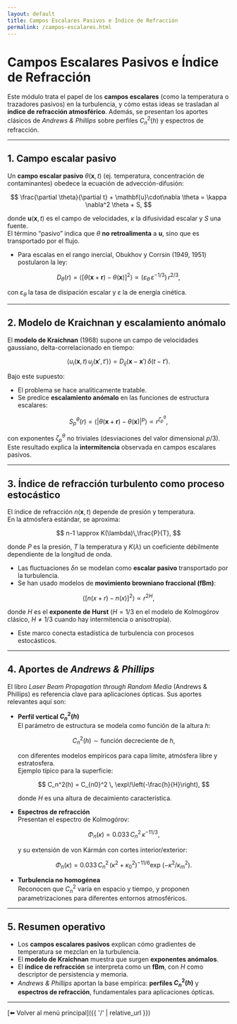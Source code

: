 ```yaml
---
layout: default
title: Campos Escalares Pasivos e Índice de Refracción
permalink: /campos-escalares.html
---
```


# Campos Escalares Pasivos e Índice de Refracción

Este módulo trata el papel de los **campos escalares** (como la temperatura o trazadores pasivos) en la turbulencia, y cómo estas ideas se trasladan al **índice de refracción atmosférico**. Además, se presentan los aportes clásicos de *Andrews & Phillips* sobre perfiles $C_n^2(h)$ y espectros de refracción.

---

## 1. Campo escalar pasivo

Un **campo escalar pasivo** $\theta(\mathbf{x},t)$ (ej. temperatura, concentración de contaminantes) obedece la ecuación de advección-difusión:

$$
\frac{\partial \theta}{\partial t} + \mathbf{u}\cdot\nabla \theta
= \kappa \nabla^2 \theta + S,
$$

donde $\mathbf{u}(\mathbf{x},t)$ es el campo de velocidades, $\kappa$ la difusividad escalar y $S$ una fuente.  
El término “pasivo” indica que $\theta$ **no retroalimenta** a $\mathbf{u}$, sino que es transportado por el flujo.

- Para escalas en el rango inercial, Obukhov y Corrsin (1949, 1951) postularon la ley:

$$
D_\theta(r) = \langle [\theta(\mathbf{x}+\mathbf{r})-\theta(\mathbf{x})]^2 \rangle
\propto (\varepsilon_\theta \, \varepsilon^{-1/3})\, r^{2/3},
$$

con $\varepsilon_\theta$ la tasa de disipación escalar y $\varepsilon$ la de energía cinética.

---

## 2. Modelo de Kraichnan y escalamiento anómalo

El **modelo de Kraichnan** (1968) supone un campo de velocidades gaussiano, delta-correlacionado en tiempo:

$$
\langle u_i(\mathbf{x},t)\,u_j(\mathbf{x}',t') \rangle
= D_{ij}(\mathbf{x}-\mathbf{x}') \, \delta(t-t').
$$

Bajo este supuesto:
- El problema se hace analíticamente tratable.
- Se predice **escalamiento anómalo** en las funciones de estructura escalares:

$$
S_p^\theta(r) = \langle |\theta(\mathbf{x}+\mathbf{r})-\theta(\mathbf{x})|^p \rangle
\propto r^{\zeta_p^\theta},
$$

con exponentes $\zeta_p^\theta$ no triviales (desviaciones del valor dimensional $p/3$).  
Este resultado explica la **intermitencia** observada en campos escalares pasivos.

---

## 3. Índice de refracción turbulento como proceso estocástico

El índice de refracción $n(\mathbf{x},t)$ depende de presión y temperatura.  
En la atmósfera estándar, se aproxima:

$$
n-1 \approx K(\lambda)\,\frac{P}{T},
$$

donde $P$ es la presión, $T$ la temperatura y $K(\lambda)$ un coeficiente débilmente dependiente de la longitud de onda.

- Las fluctuaciones $\delta n$ se modelan como **escalar pasivo** transportado por la turbulencia.  
- Se han usado modelos de **movimiento browniano fraccional (fBm)**:

$$
\langle [n(x+r)-n(x)]^2 \rangle \propto r^{2H},
$$

donde $H$ es el **exponente de Hurst** ($H=1/3$ en el modelo de Kolmogórov clásico, $H\neq 1/3$ cuando hay intermitencia o anisotropía).  
- Este marco conecta estadística de turbulencia con procesos estocásticos.

---

## 4. Aportes de *Andrews & Phillips*

El libro *Laser Beam Propagation through Random Media* (Andrews & Phillips) es referencia clave para aplicaciones ópticas. Sus aportes relevantes aquí son:

- **Perfil vertical $C_n^2(h)$**  
  El parámetro de estructura se modela como función de la altura $h$:

  $$
  C_n^2(h) \sim \text{función decreciente de } h,
  $$

  con diferentes modelos empíricos para capa límite, atmósfera libre y estratosfera.  
  Ejemplo típico para la superficie:

  $$
  C_n^2(h) = C_{n0}^2 \, \exp\!\left(-\frac{h}{H}\right),
  $$

  donde $H$ es una altura de decaimiento característica.

- **Espectros de refracción**  
  Presentan el espectro de Kolmogórov:

  $$
  \Phi_n(\kappa) = 0.033 \, C_n^2 \, \kappa^{-11/3},
  $$

  y su extensión de von Kármán con cortes interior/exterior:

  $$
  \Phi_n(\kappa) = 0.033\, C_n^2 \, (\kappa^2+\kappa_0^2)^{-11/6}
  \exp\!\left(-\kappa^2/\kappa_m^2\right).
  $$

- **Turbulencia no homogénea**  
  Reconocen que $C_n^2$ varía en espacio y tiempo, y proponen parametrizaciones para diferentes entornos atmosféricos.

---

## 5. Resumen operativo

- Los **campos escalares pasivos** explican cómo gradientes de temperatura se mezclan en la turbulencia.  
- El **modelo de Kraichnan** muestra que surgen **exponentes anómalos**.  
- El **índice de refracción** se interpreta como un **fBm**, con $H$ como descriptor de persistencia y memoria.  
- *Andrews & Phillips* aportan la base empírica: **perfiles $C_n^2(h)$** y **espectros de refracción**, fundamentales para aplicaciones ópticas.

---

[⬅️ Volver al menú principal]({{ '/' | relative_url }})
